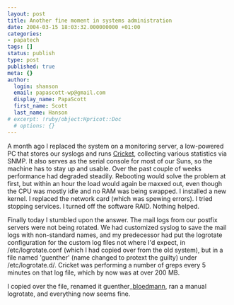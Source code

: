 ```yaml
---
layout: post
title: Another fine moment in systems administration
date: 2004-03-15 18:03:32.000000000 +01:00
categories:
- papatech
tags: []
status: publish
type: post
published: true
meta: {}
author:
  login: shanson
  email: papascott-wp@gmail.com
  display_name: PapaScott
  first_name: Scott
  last_name: Hanson
# excerpt: !ruby/object:Hpricot::Doc
  # options: {}
---
```

<p>A month ago I replaced the system on a monitoring server, a low-powered PC that stores our syslogs and runs <a title="A high performance, extremely flexible system for monitoring trends in time-series data." href="http://cricket.sourceforge.net/">Cricket</a>, collecting various statistics via SNMP. It also serves as the serial console for most of our Suns, so the machine has to stay up and usable. Over the past couple of weeks performance had degraded steadily. Rebooting would solve the problem at first, but within an hour the load would again be maxxed out, even though the CPU was mostly idle and no RAM was being swapped. I installed a new kernel. I replaced the network card (which was spewing errors). I tried stopping services. I turned off the software RAID. Nothing helped.</p>
<p>Finally today I stumbled upon the answer. The mail logs from our postfix servers were not being rotated. We had customized syslog to save the mail logs with non-standard names, and my predecessor had put the logrotate configuration for the custom log files not where I'd expect, in /etc/logrotate.conf (which I had copied over from the old system), but in a file named 'guenther' (name changed to protext the guilty) under /etc/logrotate.d/. Cricket was performing a number of greps every 5 minutes on that log file, which by now was at over 200 MB.</p>
<p>I copied over the file, renamed it guenther_<a title="LEO Results for 'blödmann'" href="http://dict.leo.org/?search=bl%F6dmann">bloedmann</a>, ran a manual logrotate, and everything now seems fine.</p>
